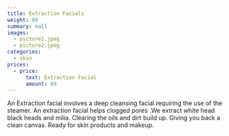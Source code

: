 ```yaml
---
title: Extraction Facials
weight: 60
summary: null
images:
  - picture1.jpeg
  - picture2.jpeg
categories:
  - skin
prices:
  - price:
      text: Extraction Facial
      amount: 69
---
```

An Extraction facial involves a deep cleansing facial requiring the use of the steamer. An extraction facial helps clogged pores .We extract white head black heads and milia. Clearing the oils and dirt build up. Giving you back a clean canvas. Ready for skin products and makeup.
